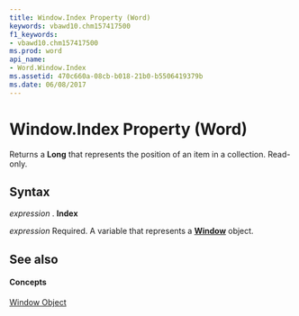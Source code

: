 ```yaml
---
title: Window.Index Property (Word)
keywords: vbawd10.chm157417500
f1_keywords:
- vbawd10.chm157417500
ms.prod: word
api_name:
- Word.Window.Index
ms.assetid: 470c660a-08cb-b018-21b0-b5506419379b
ms.date: 06/08/2017
---
```



# Window.Index Property (Word)

Returns a  **Long** that represents the position of an item in a collection. Read-only.


## Syntax

 _expression_ . **Index**

 _expression_ Required. A variable that represents a **[Window](Word.Window.md)** object.


## See also


#### Concepts


[Window Object](Word.Window.md)

